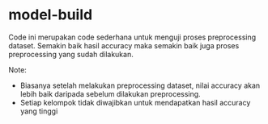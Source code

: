 # model-build

Code ini merupakan code sederhana untuk menguji proses preprocessing dataset.
Semakin baik hasil accuracy maka semakin baik juga proses preprocessing yang sudah dilakukan.

Note:
- Biasanya setelah melakukan preprocessing dataset, nilai accuracy akan lebih baik daripada sebelum dilakukan preprocessing.
- Setiap kelompok tidak diwajibkan untuk mendapatkan hasil accuracy yang tinggi

